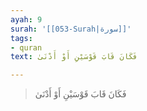 ```yaml
---
ayah: 9
surah: '[[053-Surah|سورة]]'
tags:
- quran
text: فَكَانَ قَابَ قَوْسَيْنِ أَوْ أَدْنَىٰ

---
```

> فَكَانَ قَابَ قَوْسَيْنِ أَوْ أَدْنَىٰ

